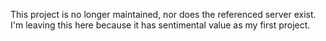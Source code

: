 This project is no longer maintained, nor does the referenced server exist. I'm leaving this here because it has sentimental value as my first project.
